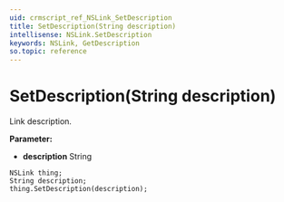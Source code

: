 ```yaml
---
uid: crmscript_ref_NSLink_SetDescription
title: SetDescription(String description)
intellisense: NSLink.SetDescription
keywords: NSLink, GetDescription
so.topic: reference
---
```


# SetDescription(String description)

Link description.

**Parameter:** 
* **description** String

```crmscript
NSLink thing;
String description;
thing.SetDescription(description);
```

